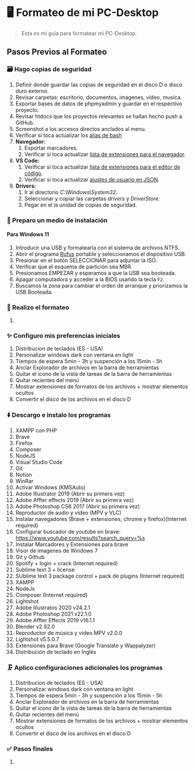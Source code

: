# 🖥️ Formateo de mi PC-Desktop

> Esta es mi guía para formatear mi PC-Desktop.

## Pasos Previos al Formateo

### 🗃️ Hago copias de seguridad

   1. Definir donde guardar las copias de seguridad en el disco D o disco duro externo.
   2. Revisar carpetas: escritorio, documentos, imagenes, video, musica.
   3. Exportar bases de datos de phpmyadmin y guardar en el respectivo proyecto.
   4. Revisar htdocs que los proyectos relevantes se hallan hecho push a GitHub.
   5. Screenshot a los accesos directos anclados al menu.
   6. Verificar si toca actualizar los [alias de bash](../terminal/bash-aliases.md)
   7. **Navegador:**
      1. Exportar marcadores.
      2. Verificar si toca actualizar [lista de extensiones para el navegador](../browser/extensions.md).
   8. **VS Code:**
      1. Verificar si toca actualizar [lista de extensiones para el editor de código](../vs-code/extensions.md).
      2. Verificar si toca actualizar [ajustes de usuario en JSON](../vs-code/user-settings-json.md).
   9. **Drivers:**
      1. Ir al directorio *C:\Windows\System32*.
      2. Seleccionar y copiar las carpetas *drivers* y *DriverStore*.
      3. Pegar en el la unidad de copias de seguridad.

### 📀 Preparo un medio de instalación

#### Para Windows 11

   1. Introducir una USB y formatearla con el sistema de archivos NTFS.
   2. Abrir el programa [Rufus](https://rufus.ie/es/) portable y seleccionamos el dispositivo USB.
   3. Presionar en el botón SELECCIONAR para adjuntar la ISO.
   4. Verificar que el esquema de partición sea MBR.
   5. Presionamos EMPEZAR y esperamos a que la USB sea booteada.
   6. Apagar computadora y acceder a la BIOS usando la tecla `F2`.
   7. Buscamos la zona para cambiar el orden de arranque y priorizamos la USB Booteada.

### 🚀 Realizo el formateo

   1.

### ✨ Configuro mis preferencias iniciales

  1. Distribucion de teclados (ES - USA)
  2. Personalizar windows dark con ventana en light
  3. Tiempos de espera 5min - 3h y suspención a los 15min - 5h
  4. Anclar Explorador de archivos en la barra de herramientas
  5. Quitar el icono de la vista de tareas de la barra de herramientas
  6. Quitar recientes del menú
  7. Mostrar extensiones de formatos de los archivos + mostrar elementos ocultos
  8. Convertir el disco de los archivos en el disco D

### ⬇️ Descargo e instalo los programas

  1. XAMPP con PHP
  2. Brave
  3. Firefox
  4. Composer
  5. NodeJS
  6. Visual Studio Code
  7. Git
  8. Notion
  9. WinRar
  10. Activar Windows (KMSAuto)
  11. Adobe Illustrator 2019 (Abrir su primera vez)
  12. Adobe Affter effects 2019 (Abrir su primera vez)
  13. Adobe Photoshop CS6 2017 (Abrir su primera vez)
  14. Reproductor de audio y video (MPV y VLC)
  15. Instalar navegadores (Brave + extensiones, chrome y firefox)(Internet required)
  16. Configurar buscador de youtube en brave: <https://www.youtube.com/results?search_query=%s>
  17. Instalar Marcadores y Extensiones para brave
  18. Visor de imagenes de Windows 7
  19. Git y Github
  20. Spotify + login + crack (Internet required)
  21. Sublime text 3 + license
  22. SUblime text 3 package control + pack de plugins (Internet required)
  23. XAMPP
  24. NodeJs
  25. Composer (Internet required)
  26. Lightshot
  27. Adobe Illustratos 2020 v24.2.1
  28. Adobe Photoshop 2021 v22.1.0
  29. Adobe Affter Effects 2019 v16.1.1
  30. Blender v2.92.0
  31. Reproductor de música y video MPV v2.0.0
  32. Lightshot v5.5.0.7
  33. Extensiones para Brave (Google Translate y Wappalyzer)
  34. Distribución de teclado en Inglés

### 🗜️ Aplico configuraciones adicionales los programas

  1. Distribucion de teclados (ES - USA)
  2. Personalizar windows dark con ventana en light
  3. Tiempos de espera 5min - 3h y suspención a los 15min - 5h
  4. Anclar Explorador de archivos en la barra de herramientas
  5. Quitar el icono de la vista de tareas de la barra de herramientas
  6. Quitar recientes del menú
  7. Mostrar extensiones de formatos de los archivos + mostrar elementos ocultos
  8. Convertir el disco de los archivos en el disco D

### ✅ Pasos finales

   1.
